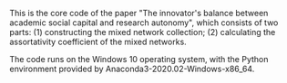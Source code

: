 This is the core code of the paper "The innovator's balance between academic social capital and research autonomy", which consists of two parts: (1) constructing the mixed network collection;  (2) calculating the assortativity coefficient of the mixed networks.

The code runs on the Windows 10 operating system, with the Python environment provided by Anaconda3-2020.02-Windows-x86_64.

